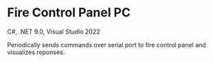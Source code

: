 # Fire Control Panel PC
C#, .NET 9.0, Visual Studio 2022

Periodically sends commands over serial port to fire control panel and visualizes reponses.
